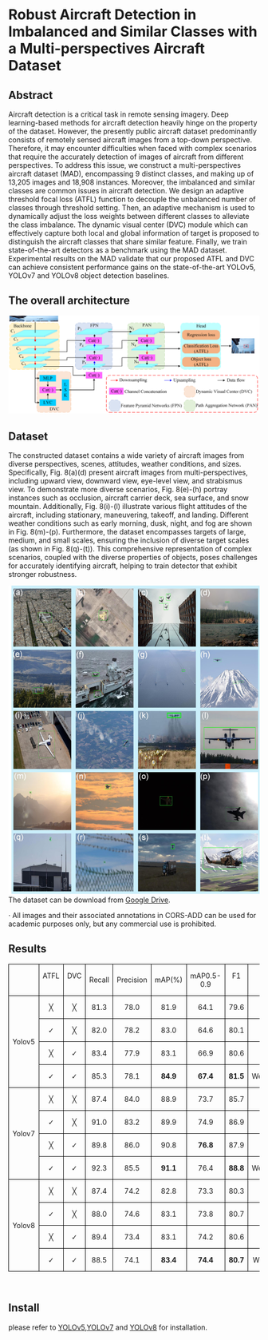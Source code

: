 # Robust Aircraft Detection in Imbalanced and Similar Classes with a Multi-perspectives Aircraft Dataset
## Abstract
Aircraft detection is a critical task in remote sensing imagery. Deep learning-based methods for aircraft detection heavily hinge on the property of the dataset. However, the presently public aircraft dataset predominantly consists of remotely sensed aircraft images from a top-down perspective. Therefore, it may encounter difficulties when faced with complex scenarios that require the accurately detection of images of aircraft from different perspectives. To address this issue, we construct a multi-perspectives aircraft dataset (MAD), encompassing 9 distinct classes, and making up of 13,205 images and 18,908 instances. Moreover, the imbalanced and similar classes are common issues in aircraft detection. We design an adaptive threshold focal loss (ATFL) function to decouple the unbalanced number of classes through threshold setting. Then, an adaptive mechanism is used to dynamically adjust the loss weights between different classes to alleviate the class imbalance. The dynamic visual center (DVC) module which can effectively capture both local and global information of target is proposed to distinguish the aircraft classes that share similar feature. Finally, we train state-of-the-art detectors as a benchmark using the MAD dataset. Experimental results on the MAD validate that our proposed ATFL and DVC can achieve consistent performance gains on the state-of-the-art YOLOv5, YOLOv7 and YOLOv8 object detection baselines.

## The overall architecture

![image](https://github.com/YangBo0411/aircraft-detection/blob/main/detection%20process.png)
## Dataset
The constructed dataset contains a wide variety of aircraft images from diverse perspectives, scenes, attitudes, weather conditions, and sizes. Specifically, Fig. 8(a)(d) present aircraft images from multi-perspectives, including upward view, downward view, eye-level view, and strabismus view. To demonstrate more diverse scenarios, Fig. 8(e)-(h) portray instances such as occlusion, aircraft carrier deck, sea surface, and snow mountain. Additionally, Fig. 8(i)-(l) illustrate various flight attitudes of the aircraft, including stationary, maneuvering, takeoff, and landing. Different weather conditions such as early morning, dusk, night, and fog are shown in Fig. 8(m)-(p). Furthermore, the dataset encompasses targets of large, medium, and small scales, ensuring the inclusion of diverse target scales (as shown in Fig. 8(q)-(t)). This comprehensive representation of complex scenarios, coupled with the diverse properties of objects, poses challenges for accurately identifying aircraft, helping to train detector that exhibit stronger robustness.

![dataset](https://github.com/YangBo0411/aircraft-detection/blob/main/dataset.png)
The dataset can be download from [Google Drive](https://drive.google.com/file/d/1goc6D3647xrcDChOvaCycG2op4nfMZpp/view?usp=sharing).

· All images and their associated annotations in CORS-ADD can be used for academic purposes only, but any commercial use is prohibited.
## Results

<div class="WordSection1" style="layout-grid:15.6pt">

<div align="center">

<table class="MsoNormalTable" border="0" cellspacing="0" cellpadding="0" style="border-collapse:collapse;mso-yfti-tbllook:1184;mso-padding-alt:0cm 0cm 0cm 0cm">
 <tbody><tr style="mso-yfti-irow:0;mso-yfti-firstrow:yes">
  <td width="94" style="width:70.25pt;border:solid windowtext 1.0pt;padding:0cm 5.4pt 0cm 5.4pt">
  <p class="MsoNormal" align="center" style="text-align:center"><span lang="EN-US">&nbsp;</span></p>
  </td>
  <td width="65" valign="top" style="width:48.9pt;border:solid windowtext 1.0pt;
  border-left:none;padding:0cm 5.4pt 0cm 5.4pt">
  <p class="MsoNormal" align="center" style="text-align:center"><span lang="EN-US">ATFL</span></p>
  </td>
  <td width="65" valign="top" style="width:48.9pt;border:solid windowtext 1.0pt;
  border-left:none;padding:0cm 5.4pt 0cm 5.4pt">
  <p class="MsoNormal" align="center" style="text-align:center"><span lang="EN-US">DVC</span></p>
  </td>
  <td width="65" style="width:48.9pt;border:solid windowtext 1.0pt;border-left:
  none;padding:0cm 5.4pt 0cm 5.4pt">
  <p class="MsoNormal" align="center" style="text-align:center"><span lang="EN-US">Recall</span></p>
  </td>
  <td width="84" style="width:62.8pt;border:solid windowtext 1.0pt;border-left:
  none;padding:0cm 5.4pt 0cm 5.4pt">
  <p class="MsoNormal" align="center" style="text-align:center"><span lang="EN-US">Precision</span></p>
  </td>
  <td width="67" style="width:50.1pt;border:solid windowtext 1.0pt;border-left:
  none;padding:0cm 5.4pt 0cm 5.4pt">
  <p class="MsoNormal" align="center" style="text-align:center"><span lang="EN-US">mAP(%)</span></p>
  </td>
  <td width="95" valign="top" style="width:71.6pt;border:solid windowtext 1.0pt;
  border-left:none;padding:0cm 5.4pt 0cm 5.4pt">
  <p class="MsoNormal" align="center" style="text-align:center"><span lang="EN-US">mAP0.5-0.9</span></p>
  </td>
  <td width="95" valign="top" style="width:71.6pt;border:solid windowtext 1.0pt;
  border-left:none;padding:0cm 5.4pt 0cm 5.4pt">
  <p class="MsoNormal" align="center" style="text-align:center"><span lang="EN-US">F1</span></p>
  </td>
  <td width="95" valign="top" style="width:71.6pt;border:solid windowtext 1.0pt;
  border-left:none;padding:0cm 5.4pt 0cm 5.4pt"></td>
 </tr>
 <tr style="mso-yfti-irow:1">
  <td width="94" rowspan="4" style="width:70.25pt;border:solid windowtext 1.0pt;
  border-top:none;padding:0cm 5.4pt 0cm 5.4pt">
  <p class="MsoNormal" align="center" style="text-align:center"><span lang="EN-US">Yolov5</span></p>
  </td>
  <td width="65" valign="top" style="width:48.9pt;border-top:none;border-left:none;
  border-bottom:solid windowtext 1.0pt;border-right:solid windowtext 1.0pt;
  padding:0cm 5.4pt 0cm 5.4pt">
  <p class="MsoNormal" align="center" style="text-align:center"><span style="font-family:&quot;Yu Gothic&quot;,sans-serif">╳</span></p>
  </td>
  <td width="65" valign="top" style="width:48.9pt;border-top:none;border-left:none;
  border-bottom:solid windowtext 1.0pt;border-right:solid windowtext 1.0pt;
  padding:0cm 5.4pt 0cm 5.4pt">
  <p class="MsoNormal" align="center" style="text-align:center"><span style="font-family:&quot;Yu Gothic&quot;,sans-serif">╳</span></p>
  </td>
  <td width="65" valign="top" style="width:48.9pt;border-top:none;border-left:none;
  border-bottom:solid windowtext 1.0pt;border-right:solid windowtext 1.0pt;
  padding:0cm 5.4pt 0cm 5.4pt">
  <p class="MsoNormal" align="center" style="text-align:center"><span lang="EN-US">81.3</span></p>
  </td>
  <td width="84" valign="top" style="width:62.8pt;border-top:none;border-left:none;
  border-bottom:solid windowtext 1.0pt;border-right:solid windowtext 1.0pt;
  padding:0cm 5.4pt 0cm 5.4pt">
  <p class="MsoNormal" align="center" style="text-align:center"><span lang="EN-US">78.0</span></p>
  </td>
  <td width="67" valign="top" style="width:50.1pt;border-top:none;border-left:none;
  border-bottom:solid windowtext 1.0pt;border-right:solid windowtext 1.0pt;
  padding:0cm 5.4pt 0cm 5.4pt">
  <p class="MsoNormal" align="center" style="text-align:center"><span lang="EN-US">81.9</span></p>
  </td>
  <td width="95" valign="top" style="width:71.6pt;border-top:none;border-left:none;
  border-bottom:solid windowtext 1.0pt;border-right:solid windowtext 1.0pt;
  padding:0cm 5.4pt 0cm 5.4pt">
  <p class="MsoNormal" align="center" style="text-align:center"><span lang="EN-US">64.1</span></p>
  </td>
  <td width="95" valign="top" style="width:71.6pt;border-top:none;border-left:none;
  border-bottom:solid windowtext 1.0pt;border-right:solid windowtext 1.0pt;
  padding:0cm 5.4pt 0cm 5.4pt">
  <p class="MsoNormal" align="center" style="text-align:center"><span lang="EN-US">79.6
  </span></p>
  </td>
  <td width="95" valign="top" style="width:71.6pt;border-top:none;border-left:none;
  border-bottom:solid windowtext 1.0pt;border-right:solid windowtext 1.0pt;
  padding:0cm 5.4pt 0cm 5.4pt">
  <p class="MsoNormal" align="center" style="text-align:center"><span lang="EN-US">&nbsp;</span></p>
  </td>
 </tr>
 <tr style="mso-yfti-irow:2">
  <td width="65" valign="top" style="width:48.9pt;border-top:none;border-left:none;
  border-bottom:solid windowtext 1.0pt;border-right:solid windowtext 1.0pt;
  padding:0cm 5.4pt 0cm 5.4pt">
  <p class="MsoNormal" align="center" style="text-align:center"><span style="font-family:&quot;Yu Gothic&quot;,sans-serif">✓</span></p>
  </td>
  <td width="65" valign="top" style="width:48.9pt;border-top:none;border-left:none;
  border-bottom:solid windowtext 1.0pt;border-right:solid windowtext 1.0pt;
  padding:0cm 5.4pt 0cm 5.4pt">
  <p class="MsoNormal" align="center" style="text-align:center"><span style="font-family:&quot;Yu Gothic&quot;,sans-serif">╳</span></p>
  </td>
  <td width="65" valign="top" style="width:48.9pt;border-top:none;border-left:none;
  border-bottom:solid windowtext 1.0pt;border-right:solid windowtext 1.0pt;
  padding:0cm 5.4pt 0cm 5.4pt">
  <p class="MsoNormal" align="center" style="text-align:center"><span lang="EN-US">82.0</span></p>
  </td>
  <td width="84" valign="top" style="width:62.8pt;border-top:none;border-left:none;
  border-bottom:solid windowtext 1.0pt;border-right:solid windowtext 1.0pt;
  padding:0cm 5.4pt 0cm 5.4pt">
  <p class="MsoNormal" align="center" style="text-align:center"><span lang="EN-US">78.2</span></p>
  </td>
  <td width="67" valign="top" style="width:50.1pt;border-top:none;border-left:none;
  border-bottom:solid windowtext 1.0pt;border-right:solid windowtext 1.0pt;
  padding:0cm 5.4pt 0cm 5.4pt">
  <p class="MsoNormal" align="center" style="text-align:center"><span lang="EN-US">83.0</span></p>
  </td>
  <td width="95" valign="top" style="width:71.6pt;border-top:none;border-left:none;
  border-bottom:solid windowtext 1.0pt;border-right:solid windowtext 1.0pt;
  padding:0cm 5.4pt 0cm 5.4pt">
  <p class="MsoNormal" align="center" style="text-align:center"><span lang="EN-US">64.6</span></p>
  </td>
  <td width="95" valign="top" style="width:71.6pt;border-top:none;border-left:none;
  border-bottom:solid windowtext 1.0pt;border-right:solid windowtext 1.0pt;
  padding:0cm 5.4pt 0cm 5.4pt">
  <p class="MsoNormal" align="center" style="text-align:center"><span lang="EN-US">80.1</span></p>
  </td>
  <td width="95" valign="top" style="width:71.6pt;border-top:none;border-left:none;
  border-bottom:solid windowtext 1.0pt;border-right:solid windowtext 1.0pt;
  padding:0cm 5.4pt 0cm 5.4pt">
  <p class="MsoNormal" align="center" style="text-align:center"><span lang="EN-US">&nbsp;</span></p>
  </td>
 </tr>
 <tr style="mso-yfti-irow:3">
  <td width="65" valign="top" style="width:48.9pt;border-top:none;border-left:none;
  border-bottom:solid windowtext 1.0pt;border-right:solid windowtext 1.0pt;
  padding:0cm 5.4pt 0cm 5.4pt">
  <p class="MsoNormal" align="center" style="text-align:center"><span style="font-family:&quot;Yu Gothic&quot;,sans-serif">╳</span></p>
  </td>
  <td width="65" valign="top" style="width:48.9pt;border-top:none;border-left:none;
  border-bottom:solid windowtext 1.0pt;border-right:solid windowtext 1.0pt;
  padding:0cm 5.4pt 0cm 5.4pt">
  <p class="MsoNormal" align="center" style="text-align:center"><span style="font-family:&quot;Yu Gothic&quot;,sans-serif">✓</span></p>
  </td>
  <td width="65" valign="top" style="width:48.9pt;border-top:none;border-left:none;
  border-bottom:solid windowtext 1.0pt;border-right:solid windowtext 1.0pt;
  padding:0cm 5.4pt 0cm 5.4pt">
  <p class="MsoNormal" align="center" style="text-align:center"><span lang="EN-US">83.4
  </span></p>
  </td>
  <td width="84" valign="top" style="width:62.8pt;border-top:none;border-left:none;
  border-bottom:solid windowtext 1.0pt;border-right:solid windowtext 1.0pt;
  padding:0cm 5.4pt 0cm 5.4pt">
  <p class="MsoNormal" align="center" style="text-align:center"><span lang="EN-US">77.9</span></p>
  </td>
  <td width="67" valign="top" style="width:50.1pt;border-top:none;border-left:none;
  border-bottom:solid windowtext 1.0pt;border-right:solid windowtext 1.0pt;
  padding:0cm 5.4pt 0cm 5.4pt">
  <p class="MsoNormal" align="center" style="text-align:center"><span lang="EN-US">83.1</span></p>
  </td>
  <td width="95" valign="top" style="width:71.6pt;border-top:none;border-left:none;
  border-bottom:solid windowtext 1.0pt;border-right:solid windowtext 1.0pt;
  padding:0cm 5.4pt 0cm 5.4pt">
  <p class="MsoNormal" align="center" style="text-align:center"><span lang="EN-US">66.9</span></p>
  </td>
  <td width="95" valign="top" style="width:71.6pt;border-top:none;border-left:none;
  border-bottom:solid windowtext 1.0pt;border-right:solid windowtext 1.0pt;
  padding:0cm 5.4pt 0cm 5.4pt">
  <p class="MsoNormal" align="center" style="text-align:center"><span lang="EN-US">80.6</span></p>
  </td>
  <td width="95" valign="top" style="width:71.6pt;border-top:none;border-left:none;
  border-bottom:solid windowtext 1.0pt;border-right:solid windowtext 1.0pt;
  padding:0cm 5.4pt 0cm 5.4pt">
  <p class="MsoNormal" align="center" style="text-align:center"><span lang="EN-US">&nbsp;</span></p>
  </td>
 </tr>
 <tr style="mso-yfti-irow:4;height:2.25pt">
  <td width="65" valign="top" style="width:48.9pt;border-top:none;border-left:none;
  border-bottom:solid windowtext 1.0pt;border-right:solid windowtext 1.0pt;
  padding:0cm 5.4pt 0cm 5.4pt;height:2.25pt">
  <p class="MsoNormal" align="center" style="text-align:center"><span style="font-family:&quot;Yu Gothic&quot;,sans-serif">✓</span></p>
  </td>
  <td width="65" valign="top" style="width:48.9pt;border-top:none;border-left:none;
  border-bottom:solid windowtext 1.0pt;border-right:solid windowtext 1.0pt;
  padding:0cm 5.4pt 0cm 5.4pt;height:2.25pt">
  <p class="MsoNormal" align="center" style="text-align:center"><span style="font-family:&quot;Yu Gothic&quot;,sans-serif">✓</span></p>
  </td>
  <td width="65" valign="top" style="width:48.9pt;border-top:none;border-left:none;
  border-bottom:solid windowtext 1.0pt;border-right:solid windowtext 1.0pt;
  padding:0cm 5.4pt 0cm 5.4pt;height:2.25pt">
  <p class="MsoNormal" align="center" style="text-align:center"><span lang="EN-US">85.3</span></p>
  </td>
  <td width="84" valign="top" style="width:62.8pt;border-top:none;border-left:none;
  border-bottom:solid windowtext 1.0pt;border-right:solid windowtext 1.0pt;
  padding:0cm 5.4pt 0cm 5.4pt;height:2.25pt">
  <p class="MsoNormal" align="center" style="text-align:center"><span lang="EN-US">78.1</span></p>
  </td>
  <td width="67" valign="top" style="width:50.1pt;border-top:none;border-left:none;
  border-bottom:solid windowtext 1.0pt;border-right:solid windowtext 1.0pt;
  padding:0cm 5.4pt 0cm 5.4pt;height:2.25pt">
  <p class="MsoNormal" align="center" style="text-align:center"><b><span lang="EN-US">84.9</span></b></p>
  </td>
  <td width="95" valign="top" style="width:71.6pt;border-top:none;border-left:none;
  border-bottom:solid windowtext 1.0pt;border-right:solid windowtext 1.0pt;
  padding:0cm 5.4pt 0cm 5.4pt;height:2.25pt">
  <p class="MsoNormal" align="center" style="text-align:center"><b><span lang="EN-US">67.4</span></b></p>
  </td>
  <td width="95" valign="top" style="width:71.6pt;border-top:none;border-left:none;
  border-bottom:solid windowtext 1.0pt;border-right:solid windowtext 1.0pt;
  padding:0cm 5.4pt 0cm 5.4pt;height:2.25pt">
  <p class="MsoNormal" align="center" style="text-align:center"><b><span lang="EN-US">81.5</span></b></p>
  </td>
  <td width="95" valign="top" style="width:71.6pt;border-top:none;border-left:none;
  border-bottom:solid windowtext 1.0pt;border-right:solid windowtext 1.0pt;
  padding:0cm 5.4pt 0cm 5.4pt;height:2.25pt">
  <p class="MsoNormal" align="center" style="text-align:center"><span lang="EN-US">Weight&nbsp;</span></p>
  </td>
 </tr>
 <tr style="mso-yfti-irow:5">
  <td width="94" rowspan="4" style="width:70.25pt;border:solid windowtext 1.0pt;
  border-top:none;padding:0cm 5.4pt 0cm 5.4pt">
  <p class="MsoNormal" align="center" style="text-align:center"><span lang="EN-US">Yolov7</span></p>
  </td>
  <td width="65" valign="top" style="width:48.9pt;border-top:none;border-left:none;
  border-bottom:solid windowtext 1.0pt;border-right:solid windowtext 1.0pt;
  padding:0cm 5.4pt 0cm 5.4pt">
  <p class="MsoNormal" align="center" style="text-align:center"><span style="font-family:&quot;Yu Gothic&quot;,sans-serif">╳</span></p>
  </td>
  <td width="65" valign="top" style="width:48.9pt;border-top:none;border-left:none;
  border-bottom:solid windowtext 1.0pt;border-right:solid windowtext 1.0pt;
  padding:0cm 5.4pt 0cm 5.4pt">
  <p class="MsoNormal" align="center" style="text-align:center"><span style="font-family:&quot;Yu Gothic&quot;,sans-serif">╳</span></p>
  </td>
  <td width="65" valign="top" style="width:48.9pt;border-top:none;border-left:none;
  border-bottom:solid windowtext 1.0pt;border-right:solid windowtext 1.0pt;
  padding:0cm 5.4pt 0cm 5.4pt">
  <p class="MsoNormal" align="center" style="text-align:center"><span lang="EN-US">87.4
  </span></p>
  </td>
  <td width="84" valign="top" style="width:62.8pt;border-top:none;border-left:none;
  border-bottom:solid windowtext 1.0pt;border-right:solid windowtext 1.0pt;
  padding:0cm 5.4pt 0cm 5.4pt">
  <p class="MsoNormal" align="center" style="text-align:center"><span lang="EN-US">84.0
  </span></p>
  </td>
  <td width="67" valign="top" style="width:50.1pt;border-top:none;border-left:none;
  border-bottom:solid windowtext 1.0pt;border-right:solid windowtext 1.0pt;
  padding:0cm 5.4pt 0cm 5.4pt">
  <p class="MsoNormal" align="center" style="text-align:center"><span lang="EN-US">88.9
  </span></p>
  </td>
  <td width="95" valign="top" style="width:71.6pt;border-top:none;border-left:none;
  border-bottom:solid windowtext 1.0pt;border-right:solid windowtext 1.0pt;
  padding:0cm 5.4pt 0cm 5.4pt">
  <p class="MsoNormal" align="center" style="text-align:center"><span lang="EN-US">73.7
  </span></p>
  </td>
  <td width="95" valign="top" style="width:71.6pt;border-top:none;border-left:none;
  border-bottom:solid windowtext 1.0pt;border-right:solid windowtext 1.0pt;
  padding:0cm 5.4pt 0cm 5.4pt">
  <p class="MsoNormal" align="center" style="text-align:center"><span lang="EN-US">85.7
  </span></p>
  </td>
  <td width="95" valign="top" style="width:71.6pt;border-top:none;border-left:none;
  border-bottom:solid windowtext 1.0pt;border-right:solid windowtext 1.0pt;
  padding:0cm 5.4pt 0cm 5.4pt">
  <p class="MsoNormal" align="center" style="text-align:center"><span lang="EN-US">&nbsp;</span></p>
  </td>
 </tr>
 <tr style="mso-yfti-irow:6">
  <td width="65" valign="top" style="width:48.9pt;border-top:none;border-left:none;
  border-bottom:solid windowtext 1.0pt;border-right:solid windowtext 1.0pt;
  padding:0cm 5.4pt 0cm 5.4pt">
  <p class="MsoNormal" align="center" style="text-align:center"><span style="font-family:&quot;Yu Gothic&quot;,sans-serif">✓</span></p>
  </td>
  <td width="65" valign="top" style="width:48.9pt;border-top:none;border-left:none;
  border-bottom:solid windowtext 1.0pt;border-right:solid windowtext 1.0pt;
  padding:0cm 5.4pt 0cm 5.4pt">
  <p class="MsoNormal" align="center" style="text-align:center"><span style="font-family:&quot;Yu Gothic&quot;,sans-serif">╳</span></p>
  </td>
  <td width="65" valign="top" style="width:48.9pt;border-top:none;border-left:none;
  border-bottom:solid windowtext 1.0pt;border-right:solid windowtext 1.0pt;
  padding:0cm 5.4pt 0cm 5.4pt">
  <p class="MsoNormal" align="center" style="text-align:center"><span lang="EN-US">91.0
  </span></p>
  </td>
  <td width="84" valign="top" style="width:62.8pt;border-top:none;border-left:none;
  border-bottom:solid windowtext 1.0pt;border-right:solid windowtext 1.0pt;
  padding:0cm 5.4pt 0cm 5.4pt">
  <p class="MsoNormal" align="center" style="text-align:center"><span lang="EN-US">83.2
  </span></p>
  </td>
  <td width="67" valign="top" style="width:50.1pt;border-top:none;border-left:none;
  border-bottom:solid windowtext 1.0pt;border-right:solid windowtext 1.0pt;
  padding:0cm 5.4pt 0cm 5.4pt">
  <p class="MsoNormal" align="center" style="text-align:center"><span lang="EN-US">89.9
  </span></p>
  </td>
  <td width="95" valign="top" style="width:71.6pt;border-top:none;border-left:none;
  border-bottom:solid windowtext 1.0pt;border-right:solid windowtext 1.0pt;
  padding:0cm 5.4pt 0cm 5.4pt">
  <p class="MsoNormal" align="center" style="text-align:center"><span lang="EN-US">74.9
  </span></p>
  </td>
  <td width="95" valign="top" style="width:71.6pt;border-top:none;border-left:none;
  border-bottom:solid windowtext 1.0pt;border-right:solid windowtext 1.0pt;
  padding:0cm 5.4pt 0cm 5.4pt">
  <p class="MsoNormal" align="center" style="text-align:center"><span lang="EN-US">86.9
  </span></p>
  </td>
  <td width="95" valign="top" style="width:71.6pt;border-top:none;border-left:none;
  border-bottom:solid windowtext 1.0pt;border-right:solid windowtext 1.0pt;
  padding:0cm 5.4pt 0cm 5.4pt">
  <p class="MsoNormal" align="center" style="text-align:center"><span lang="EN-US">&nbsp;</span></p>
  </td>
 </tr>
 <tr style="mso-yfti-irow:7">
  <td width="65" valign="top" style="width:48.9pt;border-top:none;border-left:none;
  border-bottom:solid windowtext 1.0pt;border-right:solid windowtext 1.0pt;
  padding:0cm 5.4pt 0cm 5.4pt">
  <p class="MsoNormal" align="center" style="text-align:center"><span style="font-family:&quot;Yu Gothic&quot;,sans-serif">╳</span></p>
  </td>
  <td width="65" valign="top" style="width:48.9pt;border-top:none;border-left:none;
  border-bottom:solid windowtext 1.0pt;border-right:solid windowtext 1.0pt;
  padding:0cm 5.4pt 0cm 5.4pt">
  <p class="MsoNormal" align="center" style="text-align:center"><span style="font-family:&quot;Yu Gothic&quot;,sans-serif">✓</span></p>
  </td>
  <td width="65" valign="top" style="width:48.9pt;border-top:none;border-left:none;
  border-bottom:solid windowtext 1.0pt;border-right:solid windowtext 1.0pt;
  padding:0cm 5.4pt 0cm 5.4pt">
  <p class="MsoNormal" align="center" style="text-align:center"><span lang="EN-US">89.8
  </span></p>
  </td>
  <td width="84" valign="top" style="width:62.8pt;border-top:none;border-left:none;
  border-bottom:solid windowtext 1.0pt;border-right:solid windowtext 1.0pt;
  padding:0cm 5.4pt 0cm 5.4pt">
  <p class="MsoNormal" align="center" style="text-align:center"><span lang="EN-US">86.0
  </span></p>
  </td>
  <td width="67" valign="top" style="width:50.1pt;border-top:none;border-left:none;
  border-bottom:solid windowtext 1.0pt;border-right:solid windowtext 1.0pt;
  padding:0cm 5.4pt 0cm 5.4pt">
  <p class="MsoNormal" align="center" style="text-align:center"><span lang="EN-US">90.8</span></p>
  </td>
  <td width="95" valign="top" style="width:71.6pt;border-top:none;border-left:none;
  border-bottom:solid windowtext 1.0pt;border-right:solid windowtext 1.0pt;
  padding:0cm 5.4pt 0cm 5.4pt">
  <p class="MsoNormal" align="center" style="text-align:center"><b><span lang="EN-US">76.8 </span></b></p>
  </td>
  <td width="95" valign="top" style="width:71.6pt;border-top:none;border-left:none;
  border-bottom:solid windowtext 1.0pt;border-right:solid windowtext 1.0pt;
  padding:0cm 5.4pt 0cm 5.4pt">
  <p class="MsoNormal" align="center" style="text-align:center"><span lang="EN-US">87.9
  </span></p>
  </td>
  <td width="95" valign="top" style="width:71.6pt;border-top:none;border-left:none;
  border-bottom:solid windowtext 1.0pt;border-right:solid windowtext 1.0pt;
  padding:0cm 5.4pt 0cm 5.4pt">
  <p class="MsoNormal" align="center" style="text-align:center"><span lang="EN-US">&nbsp;</span></p>
  </td>
 </tr>
 <tr style="mso-yfti-irow:8">
  <td width="65" valign="top" style="width:48.9pt;border-top:none;border-left:none;
  border-bottom:solid windowtext 1.0pt;border-right:solid windowtext 1.0pt;
  padding:0cm 5.4pt 0cm 5.4pt">
  <p class="MsoNormal" align="center" style="text-align:center"><span style="font-family:&quot;Yu Gothic&quot;,sans-serif">✓</span></p>
  </td>
  <td width="65" valign="top" style="width:48.9pt;border-top:none;border-left:none;
  border-bottom:solid windowtext 1.0pt;border-right:solid windowtext 1.0pt;
  padding:0cm 5.4pt 0cm 5.4pt">
  <p class="MsoNormal" align="center" style="text-align:center"><span style="font-family:&quot;Yu Gothic&quot;,sans-serif">✓</span></p>
  </td>
  <td width="65" valign="top" style="width:48.9pt;border-top:none;border-left:none;
  border-bottom:solid windowtext 1.0pt;border-right:solid windowtext 1.0pt;
  padding:0cm 5.4pt 0cm 5.4pt">
  <p class="MsoNormal" align="center" style="text-align:center"><span lang="EN-US">92.3
  </span></p>
  </td>
  <td width="84" valign="top" style="width:62.8pt;border-top:none;border-left:none;
  border-bottom:solid windowtext 1.0pt;border-right:solid windowtext 1.0pt;
  padding:0cm 5.4pt 0cm 5.4pt">
  <p class="MsoNormal" align="center" style="text-align:center"><span lang="EN-US">85.5
  </span></p>
  </td>
  <td width="67" valign="top" style="width:50.1pt;border-top:none;border-left:none;
  border-bottom:solid windowtext 1.0pt;border-right:solid windowtext 1.0pt;
  padding:0cm 5.4pt 0cm 5.4pt">
  <p class="MsoNormal" align="center" style="text-align:center"><b><span lang="EN-US">91.1</span></b></p>
  </td>
  <td width="95" valign="top" style="width:71.6pt;border-top:none;border-left:none;
  border-bottom:solid windowtext 1.0pt;border-right:solid windowtext 1.0pt;
  padding:0cm 5.4pt 0cm 5.4pt">
  <p class="MsoNormal" align="center" style="text-align:center"><span lang="EN-US">76.4
  </span></p>
  </td>
  <td width="95" valign="top" style="width:71.6pt;border-top:none;border-left:none;
  border-bottom:solid windowtext 1.0pt;border-right:solid windowtext 1.0pt;
  padding:0cm 5.4pt 0cm 5.4pt">
  <p class="MsoNormal" align="center" style="text-align:center"><b><span lang="EN-US">88.8 </span></b></p>
  </td>
  <td width="95" valign="top" style="width:71.6pt;border-top:none;border-left:none;
  border-bottom:solid windowtext 1.0pt;border-right:solid windowtext 1.0pt;
  padding:0cm 5.4pt 0cm 5.4pt">
  <p class="MsoNormal" align="center" style="text-align:center"><span lang="EN-US">Weight&nbsp;</span></p>
  </td>
 </tr>
 <tr style="mso-yfti-irow:9">
  <td width="94" rowspan="4" style="width:70.25pt;border:solid windowtext 1.0pt;
  border-top:none;padding:0cm 5.4pt 0cm 5.4pt">
  <p class="MsoNormal" align="center" style="text-align:center"><span lang="EN-US">Yolov8</span></p>
  </td>
  <td width="65" valign="top" style="width:48.9pt;border-top:none;border-left:none;
  border-bottom:solid windowtext 1.0pt;border-right:solid windowtext 1.0pt;
  padding:0cm 5.4pt 0cm 5.4pt">
  <p class="MsoNormal" align="center" style="text-align:center"><span style="font-family:&quot;Yu Gothic&quot;,sans-serif">╳</span></p>
  </td>
  <td width="65" valign="top" style="width:48.9pt;border-top:none;border-left:none;
  border-bottom:solid windowtext 1.0pt;border-right:solid windowtext 1.0pt;
  padding:0cm 5.4pt 0cm 5.4pt">
  <p class="MsoNormal" align="center" style="text-align:center"><span style="font-family:&quot;Yu Gothic&quot;,sans-serif">╳</span></p>
  </td>
  <td width="65" valign="top" style="width:48.9pt;border-top:none;border-left:none;
  border-bottom:solid windowtext 1.0pt;border-right:solid windowtext 1.0pt;
  padding:0cm 5.4pt 0cm 5.4pt">
  <p class="MsoNormal" align="center" style="text-align:center"><span lang="EN-US">87.4</span></p>
  </td>
  <td width="84" valign="top" style="width:62.8pt;border-top:none;border-left:none;
  border-bottom:solid windowtext 1.0pt;border-right:solid windowtext 1.0pt;
  padding:0cm 5.4pt 0cm 5.4pt">
  <p class="MsoNormal" align="center" style="text-align:center"><span lang="EN-US">74.2</span></p>
  </td>
  <td width="67" valign="top" style="width:50.1pt;border-top:none;border-left:none;
  border-bottom:solid windowtext 1.0pt;border-right:solid windowtext 1.0pt;
  padding:0cm 5.4pt 0cm 5.4pt">
  <p class="MsoNormal" align="center" style="text-align:center"><span lang="EN-US">82.8</span></p>
  </td>
  <td width="95" valign="top" style="width:71.6pt;border-top:none;border-left:none;
  border-bottom:solid windowtext 1.0pt;border-right:solid windowtext 1.0pt;
  padding:0cm 5.4pt 0cm 5.4pt">
  <p class="MsoNormal" align="center" style="text-align:center"><span lang="EN-US">73.3</span></p>
  </td>
  <td width="95" valign="top" style="width:71.6pt;border-top:none;border-left:none;
  border-bottom:solid windowtext 1.0pt;border-right:solid windowtext 1.0pt;
  padding:0cm 5.4pt 0cm 5.4pt">
  <p class="MsoNormal" align="center" style="text-align:center"><span lang="EN-US">80.3
  </span></p>
  </td>
  <td width="95" valign="top" style="width:71.6pt;border-top:none;border-left:none;
  border-bottom:solid windowtext 1.0pt;border-right:solid windowtext 1.0pt;
  padding:0cm 5.4pt 0cm 5.4pt">
  <p class="MsoNormal" align="center" style="text-align:center"><span lang="EN-US">&nbsp;</span></p>
  </td>
 </tr>
 <tr style="mso-yfti-irow:10">
  <td width="65" valign="top" style="width:48.9pt;border-top:none;border-left:none;
  border-bottom:solid windowtext 1.0pt;border-right:solid windowtext 1.0pt;
  padding:0cm 5.4pt 0cm 5.4pt">
  <p class="MsoNormal" align="center" style="text-align:center"><span style="font-family:&quot;Yu Gothic&quot;,sans-serif">✓</span></p>
  </td>
  <td width="65" valign="top" style="width:48.9pt;border-top:none;border-left:none;
  border-bottom:solid windowtext 1.0pt;border-right:solid windowtext 1.0pt;
  padding:0cm 5.4pt 0cm 5.4pt">
  <p class="MsoNormal" align="center" style="text-align:center"><span style="font-family:&quot;Yu Gothic&quot;,sans-serif">╳</span></p>
  </td>
  <td width="65" valign="top" style="width:48.9pt;border-top:none;border-left:none;
  border-bottom:solid windowtext 1.0pt;border-right:solid windowtext 1.0pt;
  padding:0cm 5.4pt 0cm 5.4pt">
  <p class="MsoNormal" align="center" style="text-align:center"><span lang="EN-US">88.0</span></p>
  </td>
  <td width="84" valign="top" style="width:62.8pt;border-top:none;border-left:none;
  border-bottom:solid windowtext 1.0pt;border-right:solid windowtext 1.0pt;
  padding:0cm 5.4pt 0cm 5.4pt">
  <p class="MsoNormal" align="center" style="text-align:center"><span lang="EN-US">74.6</span></p>
  </td>
  <td width="67" valign="top" style="width:50.1pt;border-top:none;border-left:none;
  border-bottom:solid windowtext 1.0pt;border-right:solid windowtext 1.0pt;
  padding:0cm 5.4pt 0cm 5.4pt">
  <p class="MsoNormal" align="center" style="text-align:center"><span lang="EN-US">83.1</span></p>
  </td>
  <td width="95" valign="top" style="width:71.6pt;border-top:none;border-left:none;
  border-bottom:solid windowtext 1.0pt;border-right:solid windowtext 1.0pt;
  padding:0cm 5.4pt 0cm 5.4pt">
  <p class="MsoNormal" align="center" style="text-align:center"><span lang="EN-US">73.8</span></p>
  </td>
  <td width="95" valign="top" style="width:71.6pt;border-top:none;border-left:none;
  border-bottom:solid windowtext 1.0pt;border-right:solid windowtext 1.0pt;
  padding:0cm 5.4pt 0cm 5.4pt">
  <p class="MsoNormal" align="center" style="text-align:center"><span lang="EN-US">80.7</span></p>
  </td>
  <td width="95" valign="top" style="width:71.6pt;border-top:none;border-left:none;
  border-bottom:solid windowtext 1.0pt;border-right:solid windowtext 1.0pt;
  padding:0cm 5.4pt 0cm 5.4pt">
  <p class="MsoNormal" align="center" style="text-align:center"><span lang="EN-US">&nbsp;</span></p>
  </td>
 </tr>
 <tr style="mso-yfti-irow:11">
  <td width="65" valign="top" style="width:48.9pt;border-top:none;border-left:none;
  border-bottom:solid windowtext 1.0pt;border-right:solid windowtext 1.0pt;
  padding:0cm 5.4pt 0cm 5.4pt">
  <p class="MsoNormal" align="center" style="text-align:center"><span style="font-family:&quot;Yu Gothic&quot;,sans-serif">╳</span></p>
  </td>
  <td width="65" valign="top" style="width:48.9pt;border-top:none;border-left:none;
  border-bottom:solid windowtext 1.0pt;border-right:solid windowtext 1.0pt;
  padding:0cm 5.4pt 0cm 5.4pt">
  <p class="MsoNormal" align="center" style="text-align:center"><span style="font-family:&quot;Yu Gothic&quot;,sans-serif">✓</span></p>
  </td>
  <td width="65" valign="top" style="width:48.9pt;border-top:none;border-left:none;
  border-bottom:solid windowtext 1.0pt;border-right:solid windowtext 1.0pt;
  padding:0cm 5.4pt 0cm 5.4pt">
  <p class="MsoNormal" align="center" style="text-align:center"><span lang="EN-US">89.4</span></p>
  </td>
  <td width="84" valign="top" style="width:62.8pt;border-top:none;border-left:none;
  border-bottom:solid windowtext 1.0pt;border-right:solid windowtext 1.0pt;
  padding:0cm 5.4pt 0cm 5.4pt">
  <p class="MsoNormal" align="center" style="text-align:center"><span lang="EN-US">73.4</span></p>
  </td>
  <td width="67" valign="top" style="width:50.1pt;border-top:none;border-left:none;
  border-bottom:solid windowtext 1.0pt;border-right:solid windowtext 1.0pt;
  padding:0cm 5.4pt 0cm 5.4pt">
  <p class="MsoNormal" align="center" style="text-align:center"><span lang="EN-US">83.1</span></p>
  </td>
  <td width="95" valign="top" style="width:71.6pt;border-top:none;border-left:none;
  border-bottom:solid windowtext 1.0pt;border-right:solid windowtext 1.0pt;
  padding:0cm 5.4pt 0cm 5.4pt">
  <p class="MsoNormal" align="center" style="text-align:center"><span lang="EN-US">74.2</span></p>
  </td>
  <td width="95" valign="top" style="width:71.6pt;border-top:none;border-left:none;
  border-bottom:solid windowtext 1.0pt;border-right:solid windowtext 1.0pt;
  padding:0cm 5.4pt 0cm 5.4pt">
  <p class="MsoNormal" align="center" style="text-align:center"><span lang="EN-US">80.6</span></p>
  </td>
  <td width="95" valign="top" style="width:71.6pt;border-top:none;border-left:none;
  border-bottom:solid windowtext 1.0pt;border-right:solid windowtext 1.0pt;
  padding:0cm 5.4pt 0cm 5.4pt">
  <p class="MsoNormal" align="center" style="text-align:center"><span lang="EN-US">&nbsp;</span></p>
  </td>
 </tr>
 <tr style="mso-yfti-irow:12;mso-yfti-lastrow:yes">
  <td width="65" valign="top" style="width:48.9pt;border-top:none;border-left:none;
  border-bottom:solid windowtext 1.0pt;border-right:solid windowtext 1.0pt;
  padding:0cm 5.4pt 0cm 5.4pt">
  <p class="MsoNormal" align="center" style="text-align:center"><span style="font-family:&quot;Yu Gothic&quot;,sans-serif">✓</span></p>
  </td>
  <td width="65" valign="top" style="width:48.9pt;border-top:none;border-left:none;
  border-bottom:solid windowtext 1.0pt;border-right:solid windowtext 1.0pt;
  padding:0cm 5.4pt 0cm 5.4pt">
  <p class="MsoNormal" align="center" style="text-align:center"><span style="font-family:&quot;Yu Gothic&quot;,sans-serif">✓</span></p>
  </td>
  <td width="65" valign="top" style="width:48.9pt;border-top:none;border-left:none;
  border-bottom:solid windowtext 1.0pt;border-right:solid windowtext 1.0pt;
  padding:0cm 5.4pt 0cm 5.4pt">
  <p class="MsoNormal" align="center" style="text-align:center"><span lang="EN-US">88.5</span></p>
  </td>
  <td width="84" valign="top" style="width:62.8pt;border-top:none;border-left:none;
  border-bottom:solid windowtext 1.0pt;border-right:solid windowtext 1.0pt;
  padding:0cm 5.4pt 0cm 5.4pt">
  <p class="MsoNormal" align="center" style="text-align:center"><span lang="EN-US">74.1</span></p>
  </td>
  <td width="67" valign="top" style="width:50.1pt;border-top:none;border-left:none;
  border-bottom:solid windowtext 1.0pt;border-right:solid windowtext 1.0pt;
  padding:0cm 5.4pt 0cm 5.4pt">
  <p class="MsoNormal" align="center" style="text-align:center"><b><span lang="EN-US">83.4</span></b></p>
  </td>
  <td width="95" valign="top" style="width:71.6pt;border-top:none;border-left:none;
  border-bottom:solid windowtext 1.0pt;border-right:solid windowtext 1.0pt;
  padding:0cm 5.4pt 0cm 5.4pt">
  <p class="MsoNormal" align="center" style="text-align:center"><b><span lang="EN-US">74.4</span></b></p>
  </td>
  <td width="95" valign="top" style="width:71.6pt;border-top:none;border-left:none;
  border-bottom:solid windowtext 1.0pt;border-right:solid windowtext 1.0pt;
  padding:0cm 5.4pt 0cm 5.4pt">
  <p class="MsoNormal" align="center" style="text-align:center"><b><span lang="EN-US">80.7</span></b></p>
  </td>
  <td width="95" valign="top" style="width:71.6pt;border-top:none;border-left:none;
  border-bottom:solid windowtext 1.0pt;border-right:solid windowtext 1.0pt;
  padding:0cm 5.4pt 0cm 5.4pt">
  <p class="MsoNormal" align="center" style="text-align:center"><span lang="EN-US">Weight</span></p>
  </td>
 </tr>
</tbody></table>

</div>

<p class="MsoNormal"><span lang="EN-US">&nbsp;</span></p>

</div>

## Install
please refer to [YOLOv5](https://github.com/ultralytics/yolov5),[YOLOv7](https://github.com/WongKinYiu/yolov7) and [YOLOv8](https://github.com/ultralytics/ultralytics) for installation.
